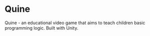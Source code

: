 # Quine
Quine - an educational video game that aims to teach children basic programming logic. Built with Unity.

